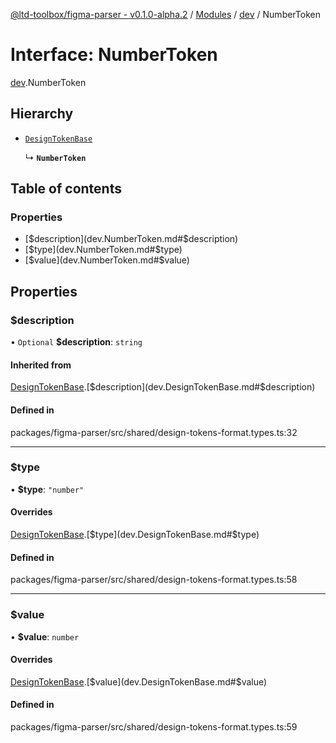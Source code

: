 [@ltd-toolbox/figma-parser - v0.1.0-alpha.2](../README.md) / [Modules](../modules.md) / [dev](../modules/dev.md) / NumberToken

# Interface: NumberToken

[dev](../modules/dev.md).NumberToken

## Hierarchy

- [`DesignTokenBase`](dev.DesignTokenBase.md)

  ↳ **`NumberToken`**

## Table of contents

### Properties

- [$description](dev.NumberToken.md#$description)
- [$type](dev.NumberToken.md#$type)
- [$value](dev.NumberToken.md#$value)

## Properties

### $description

• `Optional` **$description**: `string`

#### Inherited from

[DesignTokenBase](dev.DesignTokenBase.md).[$description](dev.DesignTokenBase.md#$description)

#### Defined in

packages/figma-parser/src/shared/design-tokens-format.types.ts:32

___

### $type

• **$type**: ``"number"``

#### Overrides

[DesignTokenBase](dev.DesignTokenBase.md).[$type](dev.DesignTokenBase.md#$type)

#### Defined in

packages/figma-parser/src/shared/design-tokens-format.types.ts:58

___

### $value

• **$value**: `number`

#### Overrides

[DesignTokenBase](dev.DesignTokenBase.md).[$value](dev.DesignTokenBase.md#$value)

#### Defined in

packages/figma-parser/src/shared/design-tokens-format.types.ts:59
